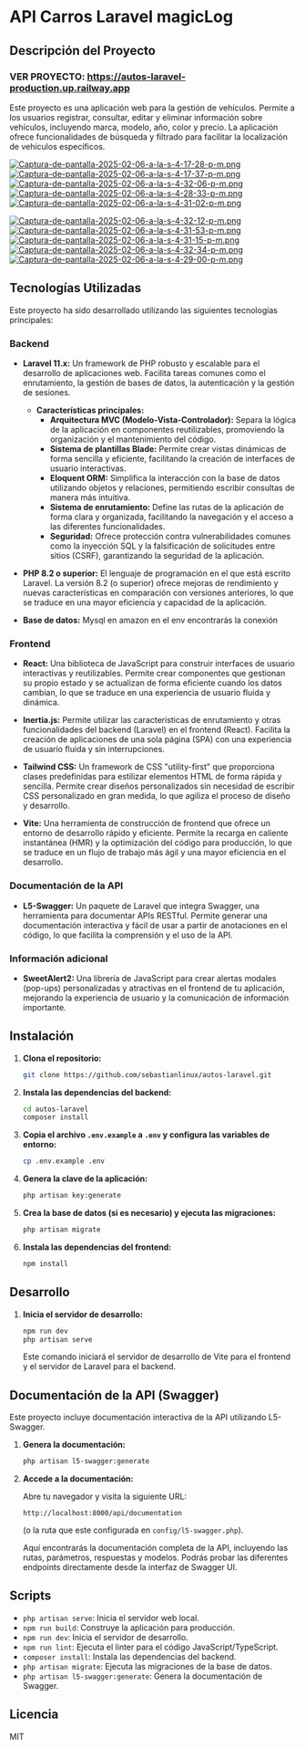 # API Carros Laravel magicLog

## Descripción del Proyecto

### VER PROYECTO: https://autos-laravel-production.up.railway.app

Este proyecto es una aplicación web para la gestión de vehículos. Permite a los usuarios registrar, consultar, editar y eliminar información sobre vehículos, incluyendo marca, modelo, año, color y precio. La aplicación ofrece funcionalidades de búsqueda y filtrado para facilitar la localización de vehículos específicos.

[![Captura-de-pantalla-2025-02-06-a-la-s-4-17-28-p-m.png](https://i.postimg.cc/Nfb7rKXt/Captura-de-pantalla-2025-02-06-a-la-s-4-17-28-p-m.png)](https://postimg.cc/GH8sWhzg)
[![Captura-de-pantalla-2025-02-06-a-la-s-4-17-37-p-m.png](https://i.postimg.cc/rwmGGqGr/Captura-de-pantalla-2025-02-06-a-la-s-4-17-37-p-m.png)](https://postimg.cc/4mDhskSf)
[![Captura-de-pantalla-2025-02-06-a-la-s-4-32-06-p-m.png](https://i.postimg.cc/pdr0dDc3/Captura-de-pantalla-2025-02-06-a-la-s-4-32-06-p-m.png)](https://postimg.cc/f34720Nv)
[![Captura-de-pantalla-2025-02-06-a-la-s-4-28-33-p-m.png](https://i.postimg.cc/d326fnDZ/Captura-de-pantalla-2025-02-06-a-la-s-4-28-33-p-m.png)](https://postimg.cc/fSbYtccM)
[![Captura-de-pantalla-2025-02-06-a-la-s-4-31-02-p-m.png](https://i.postimg.cc/pLXC0fvy/Captura-de-pantalla-2025-02-06-a-la-s-4-31-02-p-m.png)](https://postimg.cc/9rKy0qrj)

[![Captura-de-pantalla-2025-02-06-a-la-s-4-32-12-p-m.png](https://i.postimg.cc/rpHfRKvs/Captura-de-pantalla-2025-02-06-a-la-s-4-32-12-p-m.png)](https://postimg.cc/WDMGQbpc)
[![Captura-de-pantalla-2025-02-06-a-la-s-4-31-53-p-m.png](https://i.postimg.cc/2SzcspQk/Captura-de-pantalla-2025-02-06-a-la-s-4-31-53-p-m.png)](https://postimg.cc/Tp4Jb4NF)
[![Captura-de-pantalla-2025-02-06-a-la-s-4-31-15-p-m.png](https://i.postimg.cc/15KMcWLL/Captura-de-pantalla-2025-02-06-a-la-s-4-31-15-p-m.png)](https://postimg.cc/RNNcvTCR)
[![Captura-de-pantalla-2025-02-06-a-la-s-4-32-34-p-m.png](https://i.postimg.cc/bw3C86gQ/Captura-de-pantalla-2025-02-06-a-la-s-4-32-34-p-m.png)](https://postimg.cc/75JMnnp6)
[![Captura-de-pantalla-2025-02-06-a-la-s-4-29-00-p-m.png](https://i.postimg.cc/RVmXtrb7/Captura-de-pantalla-2025-02-06-a-la-s-4-29-00-p-m.png)](https://postimg.cc/qgmsfFrq)


## Tecnologías Utilizadas

Este proyecto ha sido desarrollado utilizando las siguientes tecnologías principales:

### Backend

*   **Laravel 11.x:** Un framework de PHP robusto y escalable para el desarrollo de aplicaciones web. Facilita tareas comunes como el enrutamiento, la gestión de bases de datos, la autenticación y la gestión de sesiones.

    *   **Características principales:**
        *   **Arquitectura MVC (Modelo-Vista-Controlador):** Separa la lógica de la aplicación en componentes reutilizables, promoviendo la organización y el mantenimiento del código.
        *   **Sistema de plantillas Blade:** Permite crear vistas dinámicas de forma sencilla y eficiente, facilitando la creación de interfaces de usuario interactivas.
        *   **Eloquent ORM:** Simplifica la interacción con la base de datos utilizando objetos y relaciones, permitiendo escribir consultas de manera más intuitiva.
        *   **Sistema de enrutamiento:** Define las rutas de la aplicación de forma clara y organizada, facilitando la navegación y el acceso a las diferentes funcionalidades.
        *   **Seguridad:** Ofrece protección contra vulnerabilidades comunes como la inyección SQL y la falsificación de solicitudes entre sitios (CSRF), garantizando la seguridad de la aplicación.

*   **PHP 8.2 o superior:** El lenguaje de programación en el que está escrito Laravel. La versión 8.2 (o superior) ofrece mejoras de rendimiento y nuevas características en comparación con versiones anteriores, lo que se traduce en una mayor eficiencia y capacidad de la aplicación.

*   **Base de datos:** Mysql en amazon en el env encontrarás la conexión

### Frontend

*   **React:** Una biblioteca de JavaScript para construir interfaces de usuario interactivas y reutilizables. Permite crear componentes que gestionan su propio estado y se actualizan de forma eficiente cuando los datos cambian, lo que se traduce en una experiencia de usuario fluida y dinámica.

*   **Inertia.js:** Permite utilizar las características de enrutamiento y otras funcionalidades del backend (Laravel) en el frontend (React). Facilita la creación de aplicaciones de una sola página (SPA) con una experiencia de usuario fluida y sin interrupciones.

*   **Tailwind CSS:** Un framework de CSS "utility-first" que proporciona clases predefinidas para estilizar elementos HTML de forma rápida y sencilla. Permite crear diseños personalizados sin necesidad de escribir CSS personalizado en gran medida, lo que agiliza el proceso de diseño y desarrollo.

*   **Vite:** Una herramienta de construcción de frontend que ofrece un entorno de desarrollo rápido y eficiente. Permite la recarga en caliente instantánea (HMR) y la optimización del código para producción, lo que se traduce en un flujo de trabajo más ágil y una mayor eficiencia en el desarrollo.

### Documentación de la API

*   **L5-Swagger:** Un paquete de Laravel que integra Swagger, una herramienta para documentar APIs RESTful. Permite generar una documentación interactiva y fácil de usar a partir de anotaciones en el código, lo que facilita la comprensión y el uso de la API.

### Información adicional

*   **SweetAlert2:** Una librería de JavaScript para crear alertas modales (pop-ups) personalizadas y atractivas en el frontend de tu aplicación, mejorando la experiencia de usuario y la comunicación de información importante.

## Instalación

1.  **Clona el repositorio:**

    ```bash
    git clone https://github.com/sebastianlinux/autos-laravel.git
    ```

2.  **Instala las dependencias del backend:**

    ```bash
    cd autos-laravel
    composer install
    ```

3.  **Copia el archivo `.env.example` a `.env` y configura las variables de entorno:**

    ```bash
    cp .env.example .env
    ```

4.  **Genera la clave de la aplicación:**

    ```bash
    php artisan key:generate
    ```

5.  **Crea la base de datos (si es necesario) y ejecuta las migraciones:**

    ```bash
    php artisan migrate
    ```

6.  **Instala las dependencias del frontend:**

    ```bash
    npm install
    ```

## Desarrollo

1.  **Inicia el servidor de desarrollo:**

    ```bash
    npm run dev
    php artisan serve
    ```

    Este comando iniciará el servidor de desarrollo de Vite para el frontend y el servidor de Laravel para el backend.

## Documentación de la API (Swagger)

Este proyecto incluye documentación interactiva de la API utilizando L5-Swagger.

1.  **Genera la documentación:**

    ```bash
    php artisan l5-swagger:generate
    ```

2.  **Accede a la documentación:**

    Abre tu navegador y visita la siguiente URL:

    ```
    http://localhost:8000/api/documentation
    ```

    (o la ruta que este configurada en `config/l5-swagger.php`).

    Aquí encontrarás la documentación completa de la API, incluyendo las rutas, parámetros, respuestas y modelos.  Podrás probar las diferentes endpoints directamente desde la interfaz de Swagger UI.

## Scripts

*   `php artisan serve`: Inicia el servidor web local.
*   `npm run build`: Construye la aplicación para producción.
*   `npm run dev`: Inicia el servidor de desarrollo.
*   `npm run lint`: Ejecuta el linter para el código JavaScript/TypeScript.
*   `composer install`: Instala las dependencias del backend.
*   `php artisan migrate`: Ejecuta las migraciones de la base de datos.
*   `php artisan l5-swagger:generate`: Genera la documentación de Swagger.


## Licencia
MIT